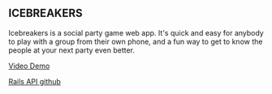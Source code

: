 ## ICEBREAKERS

Icebreakers is a social party game web app. It's quick and easy for anybody to play with a group from their own phone, and a fun way to get to know the people at your next party even better.

[Video Demo](https://www.youtube.com/watch?v=qW0Sl7JjD7Y&t=1s)

[Rails API github](https://github.com/DavidWolff218/icebreakers_backend)


